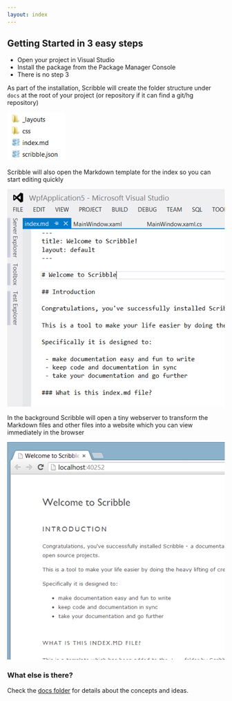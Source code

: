 ```yaml
---
layout: index
---
```


## Getting Started in 3 easy steps

 - Open your project in Visual Studio
 - Install the package from the Package Manager Console
 - There is no step 3

As part of the installation, Scribble will create the folder structure under `docs` at the root of your project (or repository if it can find a git/hg repository)

![files created](/images/introduction/folder-structure.png)

Scribble will also open the Markdown template for the index so you can start editing quickly

![edit the file](/images/introduction/edit-file.png)

In the background Scribble will open a tiny webserver to transform the Markdown files and other files into a website which you can view immediately in the browser

![preview the file](/images/introduction/view-site.png)

### What else is there?

Check the [docs folder](https://github.com/shiftkey/scribble/tree/master/docs/) for details about the concepts and ideas.
